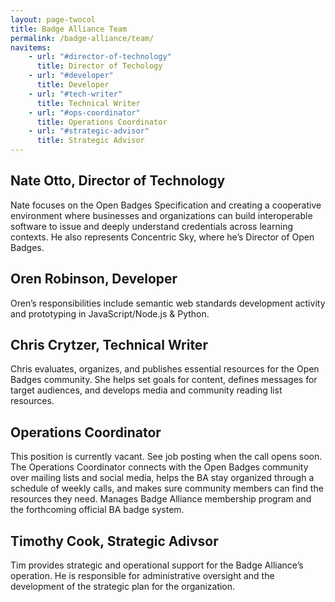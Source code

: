 ```yaml
---
layout: page-twocol
title: Badge Alliance Team
permalink: /badge-alliance/team/
navitems:
    - url: "#director-of-technology"
      title: Director of Techology
    - url: "#developer"
      title: Developer
    - url: "#tech-writer"
      title: Technical Writer
    - url: "#ops-coordinator"
      title: Operations Coordinator
    - url: "#strategic-advisor"
      title: Strategic Advisor 
---
```

<h2 class="title title-content" id="director-of-technology">Nate Otto, Director of Technology</h2>
Nate focuses on the Open Badges Specification and creating a cooperative environment where businesses and organizations can build interoperable software to issue and deeply understand credentials across learning contexts. He also represents Concentric Sky, where he’s Director of Open Badges.

<h2 class="title title-content" id="developer">Oren Robinson, Developer</h2>
Oren’s responsibilities include semantic web standards development activity and prototyping in JavaScript/Node.js & Python.

<h2 class="title title-content" id="tech-writer">Chris Crytzer, Technical Writer</h2>
Chris evaluates, organizes, and publishes essential resources for the Open Badges community. She helps set goals for content, defines messages for target audiences, and develops media and community reading list resources.

<h2 class="title title-content" id="ops-coordinator">Operations Coordinator</h2>
This position is currently vacant. See job posting when the call opens soon.
The Operations Coordinator connects with the Open Badges community over mailing lists and social media, helps the BA stay organized through a schedule of weekly calls, and makes sure community members can find the resources they need. Manages Badge Alliance membership program and the forthcoming official BA badge system.

<h2 class="title title-content" id="strategic-advisor">Timothy Cook, Strategic Adivsor</h2>
Tim provides strategic and operational support for the Badge Alliance’s operation. He is responsible for administrative oversight and the development of the strategic plan for the organization.
